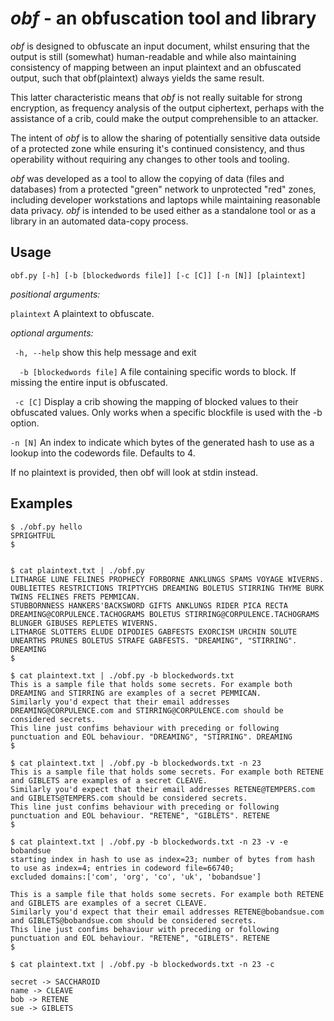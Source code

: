 # *obf* - an obfuscation tool and library

*obf* is designed to obfuscate an input document, whilst ensuring that the output is still (somewhat) human-readable and 
while also maintaining consistency of mapping between an input plaintext and an obfuscated output, such that 
obf(plaintext) always yields the same result.

This latter characteristic means that *obf* is not really suitable for strong encryption, as frequency analysis of the 
output ciphertext, perhaps with the assistance of a crib, could make the output comprehensible to an attacker.

The intent of *obf* is to allow the sharing of potentially sensitive data outside of a protected zone while ensuring 
it's continued consistency, and thus operability without requiring any changes to other tools and tooling.

*obf* was developed as a tool to allow the copying of data (files and databases) from a protected "green" network to 
unprotected "red" zones, including developer workstations and laptops while maintaining reasonable data privacy. *obf* 
is intended to be used either as a standalone tool or as a library in an automated data-copy process.  

**Usage**
---------
`obf.py [-h] [-b [blockedwords file]] [-c [C]] [-n [N]] [plaintext]`



*positional arguments:*

`plaintext`            A plaintext to obfuscate.

*optional arguments:*

`  -h, --help `           show this help message and exit

`  -b [blockedwords file]`
                        A file containing specific words to block. If missing
                        the entire input is obfuscated.
                        
`  -c [C] `              Display a crib showing the mapping of blocked values
                        to their obfuscated values. Only works when a specific
                        blockfile is used with the -b option.
                        
  `-n [N]`              An index to indicate which bytes of the generated hash
                        to use as a lookup into the codewords file. Defaults
                        to 4.

If no plaintext is provided, then obf will look at stdin instead.

**Examples**
------------
```
$ ./obf.py hello 
SPRIGHTFUL
$
```

```

$ cat plaintext.txt | ./obf.py
LITHARGE LUNE FELINES PROPHECY FORBORNE ANKLUNGS SPAMS VOYAGE WIVERNS. OUBLIETTES RESTRICTIONS TRIPTYCHS DREAMING BOLETUS STIRRING THYME BURK TWINS FELINES FRETS PEMMICAN.
STUBBORNNESS HANKERS'BACKSWORD GIFTS ANKLUNGS RIDER PICA RECTA DREAMING@CORPULENCE.TACHOGRAMS BOLETUS STIRRING@CORPULENCE.TACHOGRAMS BLUNGER GIBUSES REPLETES WIVERNS.
LITHARGE SLOTTERS ELUDE DIPODIES GABFESTS EXORCISM URCHIN SOLUTE UNEARTHS PRUNES BOLETUS STRAFE GABFESTS. "DREAMING", "STIRRING". DREAMING
$
```
```
$ cat plaintext.txt | ./obf.py -b blockedwords.txt
This is a sample file that holds some secrets. For example both DREAMING and STIRRING are examples of a secret PEMMICAN.
Similarly you'd expect that their email addresses DREAMING@CORPULENCE.com and STIRRING@CORPULENCE.com should be considered secrets.
This line just confims behaviour with preceding or following punctuation and EOL behaviour. "DREAMING", "STIRRING". DREAMING
$
```
 ```
 $ cat plaintext.txt | ./obf.py -b blockedwords.txt -n 23
This is a sample file that holds some secrets. For example both RETENE and GIBLETS are examples of a secret CLEAVE.
Similarly you'd expect that their email addresses RETENE@TEMPERS.com and GIBLETS@TEMPERS.com should be considered secrets.
This line just confims behaviour with preceding or following punctuation and EOL behaviour. "RETENE", "GIBLETS". RETENE
$
```

```
$ cat plaintext.txt | ./obf.py -b blockedwords.txt -n 23 -v -e bobandsue
starting index in hash to use as index=23; number of bytes from hash to use as index=4; entries in codeword file=66740;
excluded domains:['com', 'org', 'co', 'uk', 'bobandsue']

This is a sample file that holds some secrets. For example both RETENE and GIBLETS are examples of a secret CLEAVE.
Similarly you'd expect that their email addresses RETENE@bobandsue.com and GIBLETS@bobandsue.com should be considered secrets.
This line just confims behaviour with preceding or following punctuation and EOL behaviour. "RETENE", "GIBLETS". RETENE
$
```
```
$ cat plaintext.txt | ./obf.py -b blockedwords.txt -n 23 -c

secret -> SACCHAROID
name -> CLEAVE
bob -> RETENE
sue -> GIBLETS
```
